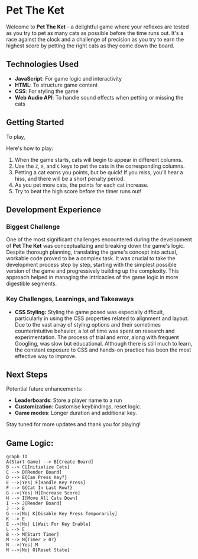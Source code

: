 # Pet The Ket

Welcome to **Pet The Ket** - a delightful game where your reflexes are tested as you try to pet as many cats as possible before the time runs out. It's a race against the clock and a challenge of precision as you try to earn the highest score by petting the right cats as they come down the board.

## Technologies Used

- **JavaScript**: For game logic and interactivity
- **HTML**: To structure game content
- **CSS**: For styling the game
- **Web Audio API**: To handle sound effects when petting or missing the cats

## Getting Started

To play,

Here's how to play:

1. When the game starts, cats will begin to appear in different columns.
2. Use the `Z`, `X`, and `C` keys to pet the cats in the corresponding columns.
3. Petting a cat earns you points, but be quick! If you miss, you'll hear a hiss, and there will be a short penalty period.
4. As you pet more cats, the points for each cat increase.
5. Try to beat the high score before the timer runs out!

## Development Experience

### Biggest Challenge

One of the most significant challenges encountered during the development of **Pet The Ket** was conceptualizing and breaking down the game's logic. Despite thorough planning, translating the game's concept into actual, workable code proved to be a complex task. It was crucial to take the development process step by step, starting with the simplest possible version of the game and progressively building up the complexity. This approach helped in managing the intricacies of the game logic in more digestible segments.

### Key Challenges, Learnings, and Takeaways

- **CSS Styling:** Styling the game posed was especially difficult, particularly in using the CSS properties related to alignment and layout. Due to the vast array of styling options and their sometimes counterintuitive behavior, a lot of time was spent on research and experimentation. The process of trial and error, along with frequent Googling, was slow but educational. Although there is still much to learn, the constant exposure to CSS and hands-on practice has been the most effective way to improve.

## Next Steps

Potential future enhancements:

- **Leaderboards**: Store a player name to a run
- **Customization**: Customise keybindings, reset logic.
- **Game modes**: Longer duration and additional key.

Stay tuned for more updates and thank you for playing!

## Game Logic:

```
graph TD
A(Start Game) --> B[Create Board]
B --> C[Initialize Cats]
C --> D[Render Board]
D --> E{Can Press Key?}
E -->|Yes| F[Handle Key Press]
F --> G{Cat In Last Row?}
G -->|Yes| H[Increase Score]
H --> I[Move All Cats Down]
I --> J[Render Board]
J --> E
G -->|No| K[Disable Key Press Temporarily]
K --> E
E -->|No| L[Wait For Key Enable]
L --> E
B --> M[Start Timer]
M --> N{Timer > 0?}
N -->|Yes| M
N -->|No| O[Reset State]
```
